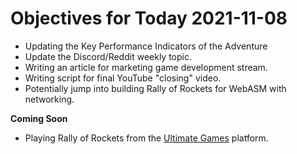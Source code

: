 # Objectives for Today 2021-11-08

- Updating the Key Performance Indicators of the Adventure
- Update the Discord/Reddit weekly topic.
- Writing an article for marketing game development stream.
- Writing script for final YouTube "closing" video.
- Potentially jump into building Rally of Rockets for WebASM with networking.

**Coming Soon**

- Playing Rally of Rockets from the [Ultimate Games](https://ultimate.games/) platform.
